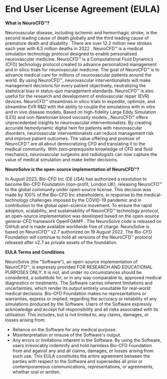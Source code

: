 # End User License Agreement (EULA)

**What is NeuroCFD™?**

Neurovascular disease, including ischemic and hemorrhagic stroke, is the second leading cause of death globally and the third leading cause of premature death and disability . There are over 12.2 million new strokes each year with 6.5 million deaths in 2022 . NeuroCFD™ is a medical simulation technology protocol designed to enable personalised neurovascular medicine. 
NeuroCFD™ is a Computational Fluid Dynamics (CFD) technology protocol created to advance personalized management and in silico trials for neurovascular medicine. The goal of NeuroCFD™ is to advance medical care for millions of neurovascular patients around the world. By using NeuroCFD™, neurovascular interventionalists will make management decisions for every patient objectively, neutralizing the statistical bias in status-quo management standards. NeuroCFD™ is also useful for the research and development of endovascular repair (EVR) devices. NeuroCFD™ streamlines in silico trials to expedite, optimize, and streamline EVR R&D with the ability to couple the simulations with in vitro and in vivo disease models.
Based on high-fidelity Large Eddy Simulation (LES) and non-Newtonian blood viscosity models , NeuroCFD™ offers unprecedented insights to neurovascular interventionalists. By creating accurate hemodynamic digital twin for patients with neurovascular disorders, neurovascular interventionalists can reduce management risk and improve patient outcomes. 
The value offering and promise of NeuroCFD™ are all about democratizing CFD and translating it to the medical community. With zero-prerequisite knowledge of CFD and fluid mechanics, neurovascular surgeons and radiologists can now capture the value of medical simulation and make better decisions. 

**NeuroSolve is the open-source implementation of NeuroCFD™?**

In August 2023, Bio-CFD Inc (DE USA) has authorized a resolution to become Bio-CFD Foundation (non-profit, London UK), releasing NeuroCFD™ to the global community under open-source license. This decision was made by 100% of the Bio-CFD Inc shareholders, in response to the medical-technology challenges imposed by the COVID-19 pandemic and in contribution to the global open-science movement. To ensure the rapid adoption, scalability, and sustainability of NeuroCFD™ technology protocol, an open-source implementation was developed based on the open-source general-CFD framework OpenFOAM® . The NeuroSolve code is released on GitHub and is made available worldwide free of charge. NeuroSolve is based on NeuroCFD™ v2.7 authorized on 19 August 2022. The Bio-CFD Foundation will continue to hold all versions of the NeuroCFD™ protocol released after v2.7 as private assets of the foundation.

**EULA Terms and Conditions**

NeuroSolve (the "Software"), an open-source implementation of NeuroCFD™, is expressly provided FOR RESEARCH AND EDUCATIONAL PURPOSES ONLY. It is not, and under no circumstances should be considered, a substitute for, or in any way comparable to, approved medical diagnostics or treatments. The Software carries inherent limitations and uncertainties, which render its output entirely unsuitable for real-world medical decisions. Bio-CFD Foundation makes no representations or warranties, express or implied, regarding the accuracy or reliability of any simulations produced by the Software.
Users of the Software expressly acknowledge and accept full responsibility and all risks associated with its utilisation. This includes, but is not limited to, any claims, damages, or losses arising from:
-	Reliance on the Software for any medical purpose.
-	Misinterpretation or misuse of the Software's output.
-	Any errors or limitations inherent in the Software.
By using the Software, users irrevocably indemnify and hold harmless Bio-CFD Foundation from and against any and all claims, damages, or losses arising from such use.
This EULA constitutes the entire agreement between the parties with respect to the Software and supersedes all prior or contemporaneous communications, representations, or agreements, whether oral or written.
